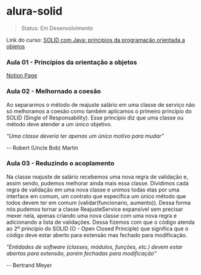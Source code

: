 # alura-solid
>Status: Em Desenvolvimento

Link do curso: [SOLID com Java: princípios da programação orientada a objetos](https://www.alura.com.br/curso-online-solid-orientacao-objetos-java)

### Aula 01 - Princípios da orientação a objetos
[Notion Page](https://little-riddle-c13.notion.site/SOLID-com-Java-Princ-pios-da-programa-o-orientada-a-objetos-7391119d13814b238d3cee336b665ccf)

### Aula 02 - Melhornado a coesão

Ao separarmos o método de reajuste salário em uma classe de serviço não só melhoramos a coesão como também aplicamos o primeiro princípio do SOLID (Single of Responsability). Esse princípio diz que uma classe ou método deve atender a um único objetivo.

*“Uma classe deveria ter apenas um único motivo para mudar”*

-- Robert (Uncle Bob) Martin

### Aula 03 - Reduzindo o acoplamento

Na classe reajuste de salário recebemos uma nova regra de validação e, assim sendo, pudemos melhorar ainda mais essa classe. Dividimos cada regra de validação em uma nova classe e unimos todas elas por uma interface em comum, um contrato que especifica um único método que todos devem ter em comum (validar(funcionario, aumento)). Dessa forma nós pudemos tornar a classe ReajusteService expansível sem precisar mexer nela, apenas criando uma nova classe com uma nova regra e adicionando a lista de validações. Dessa fizemos com que o código atenda ao 2º princípio do SOLID (O - Open Closed Principle) que significa que o código deve estar aberto para extensão mas fechado para modificação.

*"Entidades de software (classes, módulos, funções, etc.) devem estar abertas para extensão, porém fechadas para modificação"*

-- Bertrand Meyer
